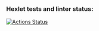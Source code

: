 ### Hexlet tests and linter status:
[![Actions Status](https://github.com/SpaceLudens/java-project-61/actions/workflows/hexlet-check.yml/badge.svg)](https://github.com/SpaceLudens/java-project-61/actions)